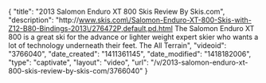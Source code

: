{
    "title": "2013 Salomon Enduro XT 800 Skis Review By Skis.com",
    "description": "http:\/\/www.skis.com\/Salomon-Enduro-XT-800-Skis-with-Z12-B80-Bindings-2013\/276472P,default,pd.html  The Salomon Enduro XT 800 is a great ski for the advance or lighter weight expert skier who wants a lot of technology underneath their feet. The All Terrain",
    "videoid": "3766040",
    "date_created": "1411361145",
    "date_modified": "1418182006",
    "type": "captivate",
    "layout": "video",
    "url": "\/v\/2013-salomon-enduro-xt-800-skis-review-by-skis-com\/3766040"
}